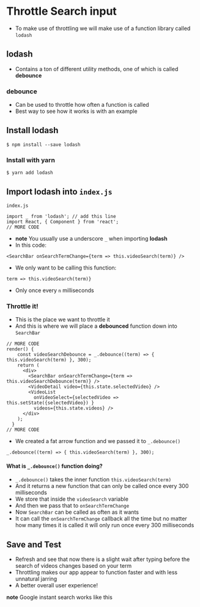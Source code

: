 # Throttle Search input
* To make use of throttling we will make use of a function library called `lodash`

## lodash
* Contains a ton of different utility methods, one of which is called **debounce**

### debounce
* Can be used to throttle how often a function is called
* Best way to see how it works is with an example

## Install lodash
`$ npm install --save lodash`

### Install with yarn
`$ yarn add lodash`

## Import lodash into `index.js`

`index.js`

```
import _ from 'lodash'; // add this line
import React, { Component } from 'react';
// MORE CODE
```

* **note** You usually use a underscore `_` when importing **lodash**
* In this code:

`<SearchBar onSearchTermChange={term => this.videoSearch(term)} />`

* We only want to be calling this function:

`term => this.videoSearch(term)}`

* Only once every `n` milliseconds

### Throttle it!
* This is the place we want to throttle it
* And this is where we will place a **debounced** function down into `SearchBar`

```
// MORE CODE
render() {
    const videoSearchDebounce = _.debounce((term) => { this.videoSearch(term) }, 300);
    return (
      <div>
        <SearchBar onSearchTermChange={term => this.videoSearchDebounce(term)} />
        <VideoDetail video={this.state.selectedVideo} />
        <VideoList
          onVideoSelect={selectedVideo => this.setState({selectedVideo}) }
          videos={this.state.videos} />
      </div>
    );
  }
// MORE CODE
```

* We created a fat arrow function and we passed it to `_.debounce()`

`_.debounce((term) => { this.videoSearch(term) }, 300);`

#### What is `_.debounce()` function doing?
* `_.debounce()` takes the inner function `this.videoSearch(term)`
* And it returns a new function that can only be called once every 300 milliseconds
* We store that inside the `videoSearch` variable
* And then we pass that to `onSearchTermChange`
* Now `SearchBar` can be called as often as it wants
* It can call the `onSearchTermChange` callback all the time but no matter how many times it is called it will only run once every 300 milliseconds

## Save and Test
* Refresh and see that now there is a slight wait after typing before the search of videos changes based on your term
* Throttling makes our app appear to function faster and with less unnatural jarring
* A better overall user experience!

**note** Google instant search works like this
